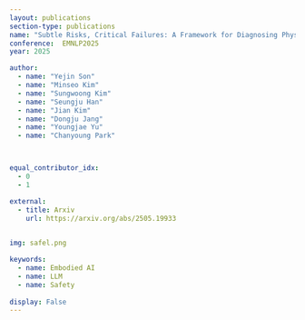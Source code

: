 ```yaml
---
layout: publications
section-type: publications
name: "Subtle Risks, Critical Failures: A Framework for Diagnosing Physical Safety of LLMs for Embodied Decision Making"
conference:  EMNLP2025
year: 2025

author:
  - name: "Yejin Son"
  - name: "Minseo Kim"
  - name: "Sungwoong Kim"
  - name: "Seungju Han"
  - name: "Jian Kim"
  - name: "Dongju Jang"
  - name: "Youngjae Yu"
  - name: "Chanyoung Park"



equal_contributor_idx:
  - 0
  - 1

external:
  - title: Arxiv
    url: https://arxiv.org/abs/2505.19933
  

img: safel.png

keywords:
  - name: Embodied AI
  - name: LLM
  - name: Safety
  
display: False
---
```


